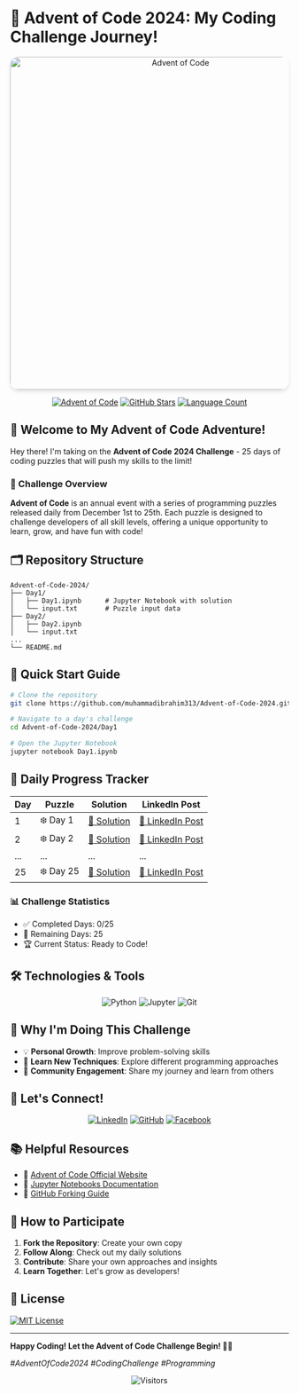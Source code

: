 # 🎄 Advent of Code 2024: My Coding Challenge Journey! 

<div align="center">
  <img src="https://wp.technologyreview.com/wp-content/uploads/2021/12/aoc-santa-hat.gif?w=1177" alt="Advent of Code" width="600" style="max-width: 100%; height: auto; border-radius: 15px; box-shadow: 0 4px 6px rgba(0,0,0,0.1);">

  [![Advent of Code](https://img.shields.io/badge/Advent%20of%20Code-2024-brightgreen?style=for-the-badge&logo=advent-of-code&logoColor=white)](https://adventofcode.com/)
  [![GitHub Stars](https://img.shields.io/github/stars/muhammadibrahim313/Advent-of-Code-2024?style=for-the-badge&logo=github&color=yellow)](https://github.com/muhammadibrahim313/Advent-of-Code-2024/stargazers)
  [![Language Count](https://img.shields.io/github/languages/count/muhammadibrahim313/Advent-of-Code-2024?style=for-the-badge&color=orange)](https://github.com/muhammadibrahim313/Advent-of-Code-2024)
</div>

## 🌟 Welcome to My Advent of Code Adventure! 

Hey there! I'm taking on the **Advent of Code 2024 Challenge** - 25 days of coding puzzles that will push my skills to the limit! 

### 📅 Challenge Overview

**Advent of Code** is an annual event with a series of programming puzzles released daily from December 1st to 25th. Each puzzle is designed to challenge developers of all skill levels, offering a unique opportunity to learn, grow, and have fun with code!

## 🗂️ Repository Structure

```
Advent-of-Code-2024/
├── Day1/
│   ├── Day1.ipynb      # Jupyter Notebook with solution
│   └── input.txt       # Puzzle input data
├── Day2/
│   ├── Day2.ipynb
│   └── input.txt
...
└── README.md
```

## 🚀 Quick Start Guide

```bash
# Clone the repository
git clone https://github.com/muhammadibrahim313/Advent-of-Code-2024.git

# Navigate to a day's challenge
cd Advent-of-Code-2024/Day1

# Open the Jupyter Notebook
jupyter notebook Day1.ipynb
```

## 🌈 Daily Progress Tracker

| Day | Puzzle | Solution | LinkedIn Post |
|-----|--------|----------|---------------|
| 1   | ❄️ Day 1 | [📝 Solution](Day1/) | [🔗 LinkedIn Post](#) |
| 2   | ❄️ Day 2 | [📝 Solution](Day2/) | [🔗 LinkedIn Post](#) |
| ... | ... | ... | ... |
| 25  | ❄️ Day 25 | [📝 Solution](Day25/) | [🔗 LinkedIn Post](#) |

### 📊 Challenge Statistics
- ✅ Completed Days: 0/25
- 🧊 Remaining Days: 25
- 🏆 Current Status: Ready to Code!

## 🛠️ Technologies & Tools

<div align="center">
  
![Python](https://img.shields.io/badge/-Python-3776AB?style=for-the-badge&logo=python&logoColor=white)
![Jupyter](https://img.shields.io/badge/-Jupyter-F37626?style=for-the-badge&logo=jupyter&logoColor=white)
![Git](https://img.shields.io/badge/-Git-F05032?style=for-the-badge&logo=git&logoColor=white)
</div>

## 🌟 Why I'm Doing This Challenge

- 💡 **Personal Growth**: Improve problem-solving skills
- 🧠 **Learn New Techniques**: Explore different programming approaches
- 🤝 **Community Engagement**: Share my journey and learn from others

## 🔗 Let's Connect!

<div align="center">

[![LinkedIn](https://img.shields.io/badge/LinkedIn-blue?style=for-the-badge&logo=linkedin)](https://www.linkedin.com/in/ibrahimqasmi313/)
[![GitHub](https://img.shields.io/badge/GitHub-black?style=for-the-badge&logo=github)](https://github.com/muhammadibrahim313)
[![Facebook](https://img.shields.io/badge/Facebook-blue?style=for-the-badge&logo=facebook)](https://www.facebook.com/profile.php?id=61560872765839)
</div>

## 📚 Helpful Resources

- 🎄 [Advent of Code Official Website](https://adventofcode.com/)
- 📘 [Jupyter Notebooks Documentation](https://jupyter.org/documentation)
- 🍴 [GitHub Forking Guide](https://docs.github.com/en/get-started/quickstart/fork-a-repo)

## 🤝 How to Participate

1. **Fork the Repository**: Create your own copy
2. **Follow Along**: Check out my daily solutions
3. **Contribute**: Share your own approaches and insights
4. **Learn Together**: Let's grow as developers!

## 📜 License

[![MIT License](https://img.shields.io/badge/License-MIT-green.svg)](LICENSE)

---

**Happy Coding! Let the Advent of Code Challenge Begin! 🚀🎄**

*#AdventOfCode2024 #CodingChallenge #Programming*

<div align="center">
  <img src="https://visitor-badge.laobi.icu/badge?page_id=muhammadibrahim313.Advent-of-Code-2024" alt="Visitors">
</div>
